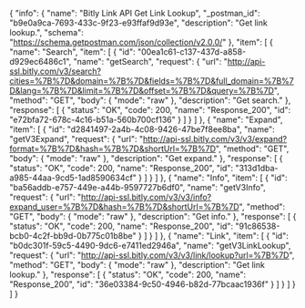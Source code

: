 {
  "info": {
    "name": "Bitly Link API Get Link Lookup",
    "_postman_id": "b9e0a9ca-7693-433c-9f23-e93ffaf9d93e",
    "description": "Get link lookup.",
    "schema": "https://schema.getpostman.com/json/collection/v2.0.0/"
  },
  "item": [
    {
      "name": "Search",
      "item": [
        {
          "id": "00ea1c61-c137-437d-a858-d929ec6486c1",
          "name": "getSearch",
          "request": {
            "url": "http://api-ssl.bitly.com/v3/search?cities=%7B%7D&domain=%7B%7D&fields=%7B%7D&full_domain=%7B%7D&lang=%7B%7D&limit=%7B%7D&offset=%7B%7D&query=%7B%7D",
            "method": "GET",
            "body": {
              "mode": "raw"
            },
            "description": "Get search."
          },
          "response": [
            {
              "status": "OK",
              "code": 200,
              "name": "Response_200",
              "id": "e72bfa72-678c-4c16-b51a-560b700cf136"
            }
          ]
        }
      ]
    },
    {
      "name": "Expand",
      "item": [
        {
          "id": "d2841497-2a4b-4c08-9426-47be7f8ee8ba",
          "name": "getV3Expand",
          "request": {
            "url": "http://api-ssl.bitly.com/v3/v3/expand?format=%7B%7D&hash=%7B%7D&shortUrl=%7B%7D",
            "method": "GET",
            "body": {
              "mode": "raw"
            },
            "description": "Get expand."
          },
          "response": [
            {
              "status": "OK",
              "code": 200,
              "name": "Response_200",
              "id": "313d1dba-a985-44aa-9cd5-1ad8590634cf"
            }
          ]
        }
      ]
    },
    {
      "name": "Info",
      "item": [
        {
          "id": "ba56addb-e757-449e-a44b-9597727b6df0",
          "name": "getV3Info",
          "request": {
            "url": "http://api-ssl.bitly.com/v3/v3/info?expand_user=%7B%7D&hash=%7B%7D&shortUrl=%7B%7D",
            "method": "GET",
            "body": {
              "mode": "raw"
            },
            "description": "Get info."
          },
          "response": [
            {
              "status": "OK",
              "code": 200,
              "name": "Response_200",
              "id": "91c86538-bcb0-4c2f-bb9d-0b775c01b8be"
            }
          ]
        }
      ]
    },
    {
      "name": "Link",
      "item": [
        {
          "id": "b0dc301f-59c5-4490-9dc6-e7411ed2946a",
          "name": "getV3LinkLookup",
          "request": {
            "url": "http://api-ssl.bitly.com/v3/v3/link/lookup?url=%7B%7D",
            "method": "GET",
            "body": {
              "mode": "raw"
            },
            "description": "Get link lookup."
          },
          "response": [
            {
              "status": "OK",
              "code": 200,
              "name": "Response_200",
              "id": "36e03384-9c50-4946-b82d-77bcaac1936f"
            }
          ]
        }
      ]
    }
  ]
}